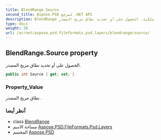 ```yaml
---
title: BlendRange.Source
second_title: Aspose.PSD لمرجع .NET API
description: BlendRange ملكية. الحصول على أو تحديد نطاق مزيج المصدر.
type: docs
weight: 30
url: /ar/net/aspose.psd.fileformats.psd.layers/blendrange/source/
---
```

## BlendRange.Source property

الحصول على أو تحديد نطاق مزيج المصدر.

```csharp
public int Source { get; set; }
```

### Property_Value

نطاق مزيج المصدر .

### أنظر أيضا

* class [BlendRange](../)
* مساحة الاسم [Aspose.PSD.FileFormats.Psd.Layers](../../blendrange/)
* المجسم [Aspose.PSD](../../../)


